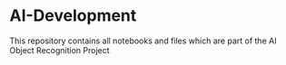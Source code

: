 # AI-Development
This repository contains all notebooks and files which are part of the AI Object Recognition Project
